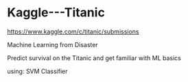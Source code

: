 # Kaggle---Titanic

https://www.kaggle.com/c/titanic/submissions

Machine Learning from Disaster

Predict survival on the Titanic and get familiar with ML basics

using: SVM Classifier
